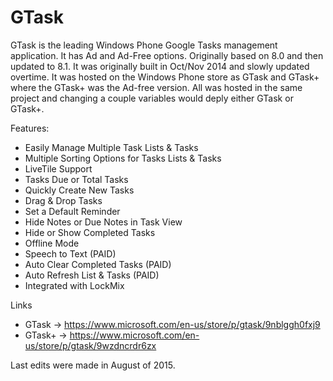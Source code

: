 # GTask

GTask is the leading Windows Phone Google Tasks management application. It has Ad and Ad-Free options. Originally based on 8.0 and then updated to 8.1. It was originally built in Oct/Nov 2014 and slowly updated overtime. It was hosted on the Windows Phone store as GTask and GTask+ where the GTask+ was the Ad-free version. All was hosted in the same project and changing a couple variables would deply either GTask or GTask+.

Features: 
- Easily Manage Multiple Task Lists & Tasks 
- Multiple Sorting Options for Tasks Lists & Tasks 
- LiveTile Support 
- Tasks Due or Total Tasks 
- Quickly Create New Tasks 
- Drag & Drop Tasks 
- Set a Default Reminder 
- Hide Notes or Due Notes in Task View 
- Hide or Show Completed Tasks 
- Offline Mode 
- Speech to Text (PAID) 
- Auto Clear Completed Tasks (PAID) 
- Auto Refresh List & Tasks (PAID) 
- Integrated with LockMix

Links
- GTask -> https://www.microsoft.com/en-us/store/p/gtask/9nblggh0fxj9
- GTask+ -> https://www.microsoft.com/en-us/store/p/gtask/9wzdncrdr6zx 

Last edits were made in August of 2015.
